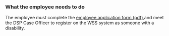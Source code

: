 ###  What the employee needs to do

The employee must complete the [ employee application form (pdf)
](https://www.gov.ie/pdf/?file=https://assets.gov.ie/47954/26ea72c4d6ee487c967de6c4c0b4e1a1.pdf#page=1)
and meet the DSP Case Officer to register on the WSS system as someone with a
disability.
